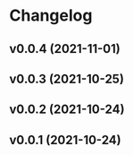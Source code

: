 # Changelog

<!--next-version-placeholder-->

## v0.0.4 (2021-11-01)


## v0.0.3 (2021-10-25)


## v0.0.2 (2021-10-24)


## v0.0.1 (2021-10-24)

